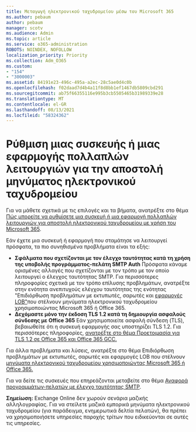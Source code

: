 ```yaml
---
title: Μεταγωγή ηλεκτρονικού ταχυδρομείου μέσω του Microsoft 365
ms.author: pebaum
author: pebaum
manager: scotv
ms.audience: Admin
ms.topic: article
ms.service: o365-administration
ROBOTS: NOINDEX, NOFOLLOW
localization_priority: Priority
ms.collection: Adm_O365
ms.custom:
- "154"
- "3000003"
ms.assetid: 84191e23-496c-495a-a2ec-28c5ae0d4c0b
ms.openlocfilehash: f02daad7d4b4a11f8d8bb1ef1467db5809cbd291
ms.sourcegitcommit: ab75f66355116e995b3cb5505465b31989339e28
ms.translationtype: MT
ms.contentlocale: el-GR
ms.lasthandoff: 08/13/2021
ms.locfileid: "58324362"
---
```

# <a name="set-up-a-multifunction-device-or-application-to-send-email"></a>Ρύθμιση μιας συσκευής ή μιας εφαρμογής πολλαπλών λειτουργιών για την αποστολή μηνύματος ηλεκτρονικού ταχυδρομείου

Για να μάθετε σχετικά με τις επιλογές και τα βήματα, ανατρέξτε στο θέμα [Πώς μπορείτε να ρυθμίσετε μια συσκευή ή μια εφαρμογή πολλαπλών λειτουργιών για αποστολή ηλεκτρονικού ταχυδρομείου με χρήση του Microsoft 365](https://docs.microsoft.com/Exchange/mail-flow-best-practices/how-to-set-up-a-multifunction-device-or-application-to-send-email-using-microsoft-365-or-office-365).
  
Εάν έχετε μια συσκευή ή εφαρμογή που σταμάτησε να λειτουργεί πρόσφατα, τα πιο συνηθισμένα προβλήματα είναι τα εξής:

- **Σφάλματα που σχετίζονται με τον έλεγχο ταυτότητας κατά τη χρήση της υποβολής προγράμματος-πελάτη SMTP Auth** Πρόσφατα κάναμε ορισμένες αλλαγές που σχετίζονται με τον τρόπο με τον οποίο λειτουργεί ο έλεγχος ταυτότητας SMTP. Για περισσότερες πληροφορίες σχετικά με τον τρόπο επίλυσης προβλημάτων, ανατρέξτε στην ενότητα ανεπιτυχούς ελέγχου ταυτότητας της ενότητας "Επιδιόρθωση προβλημάτων με εκτυπωτές, σαρωτές και [εφαρμογές LOB"](https://docs.microsoft.com/Exchange/mail-flow-best-practices/fix-issues-with-printers-scanners-and-lob-applications-that-send-email-using-off#error-authentication-unsuccessful)που στέλνουν μηνύματα ηλεκτρονικού ταχυδρομείου χρησιμοποιώντας Microsoft 365 ή Office 365.
- **Δεχόμαστε μόνο την έκδοση TLS 1.2 κατά τη δημιουργία ασφαλούς σύνδεσης με Office 365** Εάν χρησιμοποιείτε ασφαλή σύνδεση (TLS), βεβαιωθείτε ότι η συσκευή εφαρμογής σας υποστηρίζει TLS 1.2. Για περισσότερες πληροφορίες, [ανατρέξτε στο θέμα Προετοιμασία για TLS 1.2 σε Office 365 και Office 365 GCC.](https://docs.microsoft.com/microsoft-365/compliance/prepare-tls-1.2-in-office-365)
 
Για άλλα προβλήματα και λύσεις, ανατρέξτε στο θέμα Επιδιόρθωση προβλημάτων με εκτυπωτές, σαρωτές και εφαρμογές LOB που στέλνουν [μηνύματα ηλεκτρονικού ταχυδρομείου χρησιμοποιώντας Microsoft 365 ή Office 365.](https://docs.microsoft.com/Exchange/mail-flow-best-practices/fix-issues-with-printers-scanners-and-lob-applications-that-send-email-using-off)

Για να δείτε τις συσκευές που επηρεάζονται μεταβείτε στο θέμα [Αναφορά προγραμμάτων-πελατών με έλεγχο ταυτότητας SMTP](https://protection.office.com/mailflow/dashboard).

**Σημείωση:** Exchange Online δεν χωρούν σενάρια μαζικής αλληλογραφίας. Για να στείλετε μαζικά εμπορικά μηνύματα ηλεκτρονικού ταχυδρομείου (για παράδειγμα, ενημερωτικά δελτία πελατών), θα πρέπει να χρησιμοποιήσετε υπηρεσίες παροχής τρίτων που ειδικεύονται σε αυτές τις υπηρεσίες.

